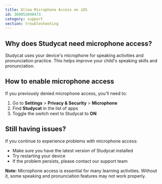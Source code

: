 ```yaml
---
title: Allow Microphone Access on iOS
id: 360052040473
category: support 
section: troubleshooting
---
```

## Why does Studycat need microphone access?


Studycat uses your device's microphone for speaking activities and pronunciation practice. This helps improve your child's speaking skills and pronunciation.  
  



## How to enable microphone access


If you previously denied microphone access, you'll need to:  
  



1. Go to **Settings** \> **Privacy \& Security** \> **Microphone**
2. Find **Studycat** in the list of apps
3. Toggle the switch next to Studycat to **ON**


## Still having issues?


If you continue to experience problems with microphone access:


* Make sure you have the latest version of Studycat installed
* Try restarting your device
* If the problem persists, please contact our support team


**Note:** Microphone access is essential for many learning activities. Without it, some speaking and pronunciation features may not work properly.

